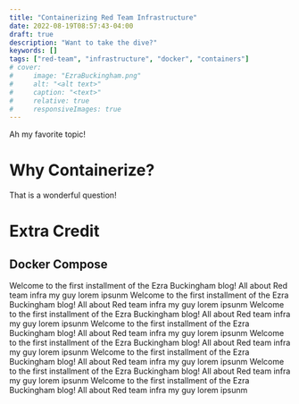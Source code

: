 ```yaml
---
title: "Containerizing Red Team Infrastructure"
date: 2022-08-19T08:57:43-04:00
draft: true
description: "Want to take the dive?"
keywords: []
tags: ["red-team", "infrastructure", "docker", "containers"]
# cover:
#     image: "EzraBuckingham.png"
#     alt: "<alt text>"
#     caption: "<text>"
#     relative: true 
#     responsiveImages: true
---
```


Ah my favorite topic!

# Why Containerize?

That is a wonderful question!

# Extra Credit

## Docker Compose



Welcome to the first installment of the Ezra Buckingham blog! All about Red team infra my guy lorem ipsunm
Welcome to the first installment of the Ezra Buckingham blog! All about Red team infra my guy lorem ipsunm
Welcome to the first installment of the Ezra Buckingham blog! All about Red team infra my guy lorem ipsunm
Welcome to the first installment of the Ezra Buckingham blog! All about Red team infra my guy lorem ipsunm
Welcome to the first installment of the Ezra Buckingham blog! All about Red team infra my guy lorem ipsunm
Welcome to the first installment of the Ezra Buckingham blog! All about Red team infra my guy lorem ipsunm
Welcome to the first installment of the Ezra Buckingham blog! All about Red team infra my guy lorem ipsunm
Welcome to the first installment of the Ezra Buckingham blog! All about Red team infra my guy lorem ipsunm
